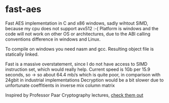 # fast-aes
Fast AES implementation in C and x86 windows, sadly wihtout SIMD, because my cpu does not support avx512 :-(
Platform is windows and the code will not work on other OS or architectures, due to the ABI calling conventions difference in windows and Linux.

To compile on windows you need nasm and gcc.
Resulting object file is statically linked.

Fast is a massive overstatement, since I do not have access to SIMD instruction set, which would really help. 
Current speed is 1Gb per 15.9 seconds, so -> so about 64.4 mb/s which is quite poor, in comparison with 24gbit in industrial implementations
Decryption would be a bit slower due to unfortunate coeffitients in inverse mix column matrix

Inspired by Professor Paar Cryptography lectures, [check them out](https://www.youtube.com/@introductiontocryptography4223)

